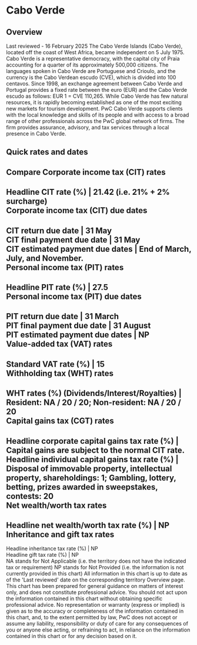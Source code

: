 # Cabo Verde
## Overview
Last reviewed - 16 February 2025
The Cabo Verde Islands (Cabo Verde), located off the coast of West Africa, became independent on 5 July 1975. Cabo Verde is a representative democracy, with the capital city of Praia accounting for a quarter of its approximately 500,000 citizens. The languages spoken in Cabo Verde are Portuguese and Crioulo, and the currency is the Cabo Verdean escudo (CVE), which is divided into 100 centavos. Since 1998, an exchange agreement between Cabo Verde and Portugal provides a fixed rate between the euro (EUR) and the Cabo Verde escudo as follows: EUR 1 = CVE 110,265.
While Cabo Verde has few natural resources, it is rapidly becoming established as one of the most exciting new markets for tourism development.
PwC Cabo Verde supports clients with the local knowledge and skills of its people and with access to a broad range of other professionals across the PwC global network of firms. The firm provides assurance, advisory, and tax services through a local presence in Cabo Verde.
## Quick rates and dates
Compare
Corporate income tax (CIT) rates   
---  
Headline CIT rate (%) |  21.42 (i.e. 21% + 2% surcharge)  
Corporate income tax (CIT) due dates   
---  
CIT return due date |  31 May  
CIT final payment due date |  31 May  
CIT estimated payment due dates |  End of March, July, and November.  
Personal income tax (PIT) rates   
---  
Headline PIT rate (%) |  27.5  
Personal income tax (PIT) due dates   
---  
PIT return due date |  31 March  
PIT final payment due date |  31 August  
PIT estimated payment due dates |  NP  
Value-added tax (VAT) rates   
---  
Standard VAT rate (%) |  15  
Withholding tax (WHT) rates   
---  
WHT rates (%) (Dividends/Interest/Royalties) |  Resident: NA / 20 / 20; Non-resident: NA / 20 / 20  
Capital gains tax (CGT) rates   
---  
Headline corporate capital gains tax rate (%) |  Capital gains are subject to the normal CIT rate.  
Headline individual capital gains tax rate (%) |  Disposal of immovable property, intellectual property, shareholdings: 1; Gambling, lottery, betting, prizes awarded in sweepstakes, contests: 20  
Net wealth/worth tax rates   
---  
Headline net wealth/worth tax rate (%) |  NP  
Inheritance and gift tax rates   
---  
Headline inheritance tax rate (%) |  NP  
Headline gift tax rate (%) |  NP  
NA stands for Not Applicable (i.e. the territory does not have the indicated tax or requirement)
NP stands for Not Provided (i.e. the information is not currently provided in this chart) 
All information in this chart is up to date as of the 'Last reviewed' date on the corresponding territory Overview page. This chart has been prepared for general guidance on matters of interest only, and does not constitute professional advice. You should not act upon the information contained in this chart without obtaining specific professional advice. No representation or warranty (express or implied) is given as to the accuracy or completeness of the information contained in this chart, and, to the extent permitted by law, PwC does not accept or assume any liability, responsibility or duty of care for any consequences of you or anyone else acting, or refraining to act, in reliance on the information contained in this chart or for any decision based on it.
